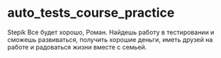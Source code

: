 # auto_tests_course_practice
Stepik
Все будет хорошо, Роман.
Найдешь работу в тестировании и сможешь развиваться, получить хорошие деньги, иметь друзей на работе и радоваться жизни вместе с семьей.